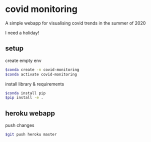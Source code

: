 # covid monitoring

A simple webapp for visualising covid trends in the summer of 2020

I need a holiday! 

## setup
create empty env
```bash
$conda create -n covid-monitoring
$conda activate covid-monitoring
```
install library & requirements
```bash
$conda install pip
$pip install -e .
```
## heroku webapp

push changes 

```bash
$git push heroku master
```